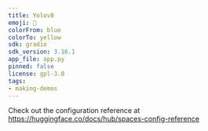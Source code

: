```yaml
---
title: Yolov8
emoji: 🌅
colorFrom: blue
colorTo: yellow
sdk: gradio
sdk_version: 3.16.1
app_file: app.py
pinned: false
license: gpl-3.0
tags:
- making-demos
---
```


Check out the configuration reference at https://huggingface.co/docs/hub/spaces-config-reference